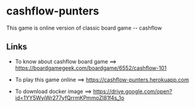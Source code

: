 # cashflow-punters

This game is online version of classic board game -- cashflow

## Links

* To know about cashflow board game ==> https://boardgamegeek.com/boardgame/6552/cashflow-101

* To play this game online ==> https://cashflow-punters.herokuapp.com

* To download docker image ==> https://drive.google.com/open?id=1YY5WyiWr277yfQrrmKPmmoZl81f4s_1o
